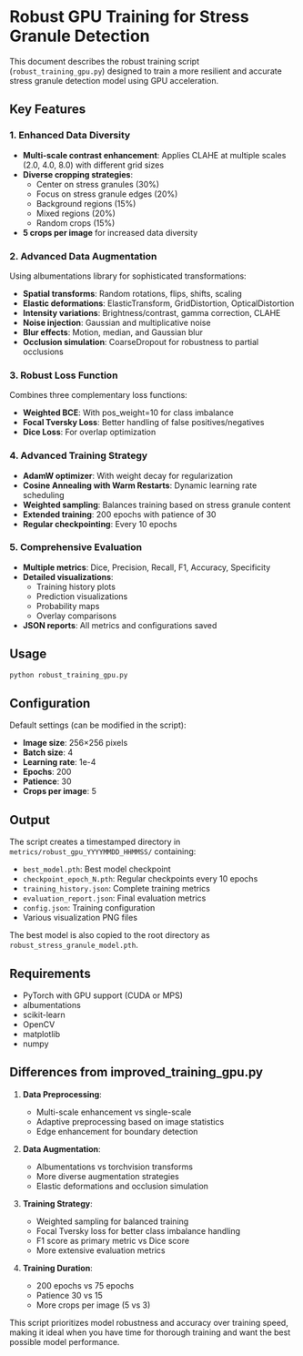 # Robust GPU Training for Stress Granule Detection

This document describes the robust training script (`robust_training_gpu.py`) designed to train a more resilient and accurate stress granule detection model using GPU acceleration.

## Key Features

### 1. **Enhanced Data Diversity**
- **Multi-scale contrast enhancement**: Applies CLAHE at multiple scales (2.0, 4.0, 8.0) with different grid sizes
- **Diverse cropping strategies**: 
  - Center on stress granules (30%)
  - Focus on stress granule edges (20%)
  - Background regions (15%)
  - Mixed regions (20%)
  - Random crops (15%)
- **5 crops per image** for increased data diversity

### 2. **Advanced Data Augmentation**
Using albumentations library for sophisticated transformations:
- **Spatial transforms**: Random rotations, flips, shifts, scaling
- **Elastic deformations**: ElasticTransform, GridDistortion, OpticalDistortion
- **Intensity variations**: Brightness/contrast, gamma correction, CLAHE
- **Noise injection**: Gaussian and multiplicative noise
- **Blur effects**: Motion, median, and Gaussian blur
- **Occlusion simulation**: CoarseDropout for robustness to partial occlusions

### 3. **Robust Loss Function**
Combines three complementary loss functions:
- **Weighted BCE**: With pos_weight=10 for class imbalance
- **Focal Tversky Loss**: Better handling of false positives/negatives
- **Dice Loss**: For overlap optimization

### 4. **Advanced Training Strategy**
- **AdamW optimizer**: With weight decay for regularization
- **Cosine Annealing with Warm Restarts**: Dynamic learning rate scheduling
- **Weighted sampling**: Balances training based on stress granule content
- **Extended training**: 200 epochs with patience of 30
- **Regular checkpointing**: Every 10 epochs

### 5. **Comprehensive Evaluation**
- **Multiple metrics**: Dice, Precision, Recall, F1, Accuracy, Specificity
- **Detailed visualizations**: 
  - Training history plots
  - Prediction visualizations
  - Probability maps
  - Overlay comparisons
- **JSON reports**: All metrics and configurations saved

## Usage

```bash
python robust_training_gpu.py
```

## Configuration

Default settings (can be modified in the script):
- **Image size**: 256×256 pixels
- **Batch size**: 4
- **Learning rate**: 1e-4
- **Epochs**: 200
- **Patience**: 30
- **Crops per image**: 5

## Output

The script creates a timestamped directory in `metrics/robust_gpu_YYYYMMDD_HHMMSS/` containing:
- `best_model.pth`: Best model checkpoint
- `checkpoint_epoch_N.pth`: Regular checkpoints every 10 epochs
- `training_history.json`: Complete training metrics
- `evaluation_report.json`: Final evaluation metrics
- `config.json`: Training configuration
- Various visualization PNG files

The best model is also copied to the root directory as `robust_stress_granule_model.pth`.

## Requirements

- PyTorch with GPU support (CUDA or MPS)
- albumentations
- scikit-learn
- OpenCV
- matplotlib
- numpy

## Differences from improved_training_gpu.py

1. **Data Preprocessing**:
   - Multi-scale enhancement vs single-scale
   - Adaptive preprocessing based on image statistics
   - Edge enhancement for boundary detection

2. **Data Augmentation**:
   - Albumentations vs torchvision transforms
   - More diverse augmentation strategies
   - Elastic deformations and occlusion simulation

3. **Training Strategy**:
   - Weighted sampling for balanced training
   - Focal Tversky loss for better class imbalance handling
   - F1 score as primary metric vs Dice score
   - More extensive evaluation metrics

4. **Training Duration**:
   - 200 epochs vs 75 epochs
   - Patience 30 vs 15
   - More crops per image (5 vs 3)

This script prioritizes model robustness and accuracy over training speed, making it ideal when you have time for thorough training and want the best possible model performance. 